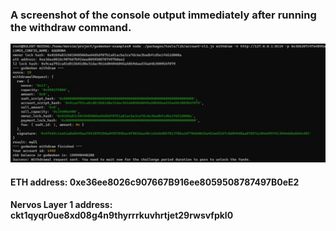 
### A screenshot of the console output immediately after running the withdraw command.
![task-9-screen-s](task-9-screen-s.jpg)

 
#### ETH address: 0xe36ee8026c907667B916ee8059508787497B0eE2

#### Nervos Layer 1 address: ckt1qyqr0ue8xd08g4n9thyrrrkuvhrtjet29rwsvfpkl0


